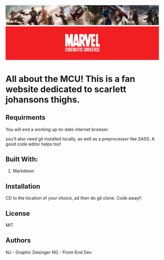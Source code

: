 ![Oh boy i love superbathulk](/marvel_banner.png "Enter The Marvelverse")

# All about the MCU! This is a fan website dedicated to scarlett johansons thighs.

## Requirments 
You will end a working up-to-date internet browser.

you'll also need git installed locally, as well as a preprocessor like SASS. A good code editor helps too!

## Built With:
1. Markdwon

## Installation
CD to the location of your choice, ad then do   git clone.    Code away!!

## License
MIT

## Authors
NJ - Graphic Desinger
NG - Front-End Dev
